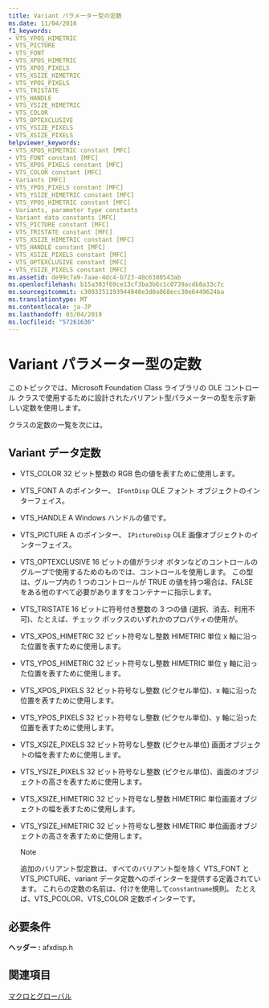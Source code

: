 ```yaml
---
title: Variant パラメーター型の定数
ms.date: 11/04/2016
f1_keywords:
- VTS_YPOS_HIMETRIC
- VTS_PICTURE
- VTS_FONT
- VTS_XPOS_HIMETRIC
- VTS_XPOS_PIXELS
- VTS_XSIZE_HIMETRIC
- VTS_YPOS_PIXELS
- VTS_TRISTATE
- VTS_HANDLE
- VTS_YSIZE_HIMETRIC
- VTS_COLOR
- VTS_OPTEXCLUSIVE
- VTS_YSIZE_PIXELS
- VTS_XSIZE_PIXELS
helpviewer_keywords:
- VTS_XPOS_HIMETRIC constant [MFC]
- VTS_FONT constant [MFC]
- VTS_XPOS_PIXELS constant [MFC]
- VTS_COLOR constant [MFC]
- Variants [MFC]
- VTS_YPOS_PIXELS constant [MFC]
- VTS_YSIZE_HIMETRIC constant [MFC]
- VTS_YPOS_HIMETRIC constant [MFC]
- Variants, parameter type constants
- Variant data constants [MFC]
- VTS_PICTURE constant [MFC]
- VTS_TRISTATE constant [MFC]
- VTS_XSIZE_HIMETRIC constant [MFC]
- VTS_HANDLE constant [MFC]
- VTS_XSIZE_PIXELS constant [MFC]
- VTS_OPTEXCLUSIVE constant [MFC]
- VTS_YSIZE_PIXELS constant [MFC]
ms.assetid: de99c7a9-7aae-4dc4-b723-40c6380543ab
ms.openlocfilehash: b15a303f69ce13cf3ba3b6c1c0739acdb8a33c7c
ms.sourcegitcommit: c3093251193944840e3d0a068ecc30e6449624ba
ms.translationtype: MT
ms.contentlocale: ja-JP
ms.lasthandoff: 03/04/2019
ms.locfileid: "57261636"
---
```

# <a name="variant-parameter-type-constants"></a>Variant パラメーター型の定数

このトピックでは、Microsoft Foundation Class ライブラリの OLE コントロール クラスで使用するために設計されたバリアント型パラメーターの型を示す新しい定数を使用します。

クラスの定数の一覧を次には。

##  <a name="_mfc_variant_data_constants"></a> Variant データ定数

- VTS_COLOR 32 ビット整数の RGB 色の値を表すために使用します。

- VTS_FONT A のポインター、 `IFontDisp` OLE フォント オブジェクトのインターフェイス。

- VTS_HANDLE A Windows ハンドルの値です。

- VTS_PICTURE A のポインター、 `IPictureDisp` OLE 画像オブジェクトのインターフェイス。

- VTS_OPTEXCLUSIVE 16 ビットの値がラジオ ボタンなどのコントロールのグループで使用するためのものでは、コントロールを使用します。 この型は、グループ内の 1 つのコントロールが TRUE の値を持つ場合は、FALSE をある他のすべて必要がありますをコンテナーに指示します。

- VTS_TRISTATE 16 ビットに符号付き整数の 3 つの値 (選択、消去、利用不可)、たとえば、チェック ボックスのいずれかのプロパティの使用が。

- VTS_XPOS_HIMETRIC 32 ビット符号なし整数 HIMETRIC 単位 x 軸に沿った位置を表すために使用します。

- VTS_YPOS_HIMETRIC 32 ビット符号なし整数 HIMETRIC 単位 y 軸に沿った位置を表すために使用します。

- VTS_XPOS_PIXELS 32 ビット符号なし整数 (ピクセル単位)、x 軸に沿った位置を表すために使用します。

- VTS_YPOS_PIXELS 32 ビット符号なし整数 (ピクセル単位)、y 軸に沿った位置を表すために使用します。

- VTS_XSIZE_PIXELS 32 ビット符号なし整数 (ピクセル単位) 画面オブジェクトの幅を表すために使用します。

- VTS_YSIZE_PIXELS 32 ビット符号なし整数 (ピクセル単位)、画面のオブジェクトの高さを表すために使用します。

- VTS_XSIZE_HIMETRIC 32 ビット符号なし整数 HIMETRIC 単位画面オブジェクトの幅を表すために使用します。

- VTS_YSIZE_HIMETRIC 32 ビット符号なし整数 HIMETRIC 単位画面オブジェクトの高さを表すために使用します。

    > [!NOTE]
    >  追加のバリアント型定数は、すべてのバリアント型を除く VTS_FONT と VTS_PICTURE、variant データ定数へのポインターを提供する定義されています。 これらの定数の名前は、付けを使用して`constantname`規則。 たとえば、VTS_PCOLOR、VTS_COLOR 定数ポインターです。

## <a name="requirements"></a>必要条件

**ヘッダー :** afxdisp.h

## <a name="see-also"></a>関連項目

[マクロとグローバル](../../mfc/reference/mfc-macros-and-globals.md)
